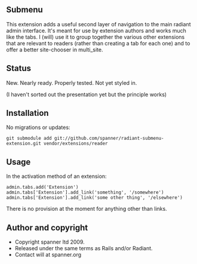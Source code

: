 ## Submenu

This extension adds a useful second layer of navigation to the main radiant admin interface. It's meant for use by extension authors and works much like the tabs. I (will) use it to group together the various other extensions that are relevant to readers (rather than creating a tab for each one) and to offer a better site-chooser in multi_site.

## Status

New. Nearly ready. Properly tested. Not yet styled in.

(I haven't sorted out the presentation yet but the principle works)

## Installation

No migrations or updates:

	git submodule add git://github.com/spanner/radiant-submenu-extension.git vendor/extensions/reader

## Usage

In the activation method of an extension:

	admin.tabs.add('Extension')
	admin.tabs['Extension'].add_link('something', '/somewhere')
	admin.tabs['Extension'].add_link('some other thing', '/elsewhere')
    
There is no provision at the moment for anything other than links.

## Author and copyright

* Copyright spanner ltd 2009.
* Released under the same terms as Rails and/or Radiant.
* Contact will at spanner.org
